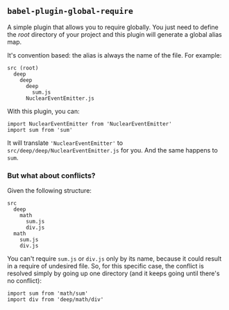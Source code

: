 ## `babel-plugin-global-require`

A simple plugin that allows you to require globally. You just
need to define the *root* directory of your project and this plugin will generate a global alias map.

It's convention based: the alias is always the name of the file. For example:
```
src (root)
  deep
    deep
      deep
        sum.js
      NuclearEventEmitter.js
```

With this plugin, you can:
```JS
import NuclearEventEmitter from 'NuclearEventEmitter'
import sum from 'sum'
```

It will translate `'NuclearEventEmitter'` to `src/deep/deep/NuclearEventEmitter.js` for you. And the same happens to `sum`.

### But what about conflicts?
Given the following structure:
```
src
  deep
    math
      sum.js
      div.js
  math
    sum.js
    div.js
```

You can't require `sum.js` or `div.js` only by its name, because it could result in a require of undesired file. So, for this specific case, the conflict is resolved simply by going up one directory (and it keeps going until there's no conflict):
```JS
import sum from 'math/sum'
import div from 'deep/math/div'
```
